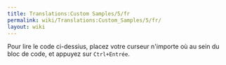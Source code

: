 ```yaml
---
title: Translations:Custom Samples/5/fr
permalink: wiki/Translations:Custom_Samples/5/fr/
layout: wiki
---
```


Pour lire le code ci-dessius, placez votre curseur n'importe où au sein
du bloc de code, et appuyez sur `Ctrl+Entrée`.
